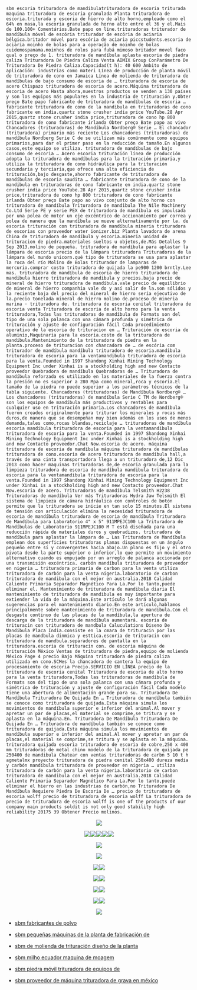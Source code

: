 
```
sbm escoria trituradora de mandibulatrituradora de escoria triturada maquina trituradora de escoria granulada Planta trituradora de escoria.triturada y escoria de hierro de alto horno,empleado como el 64% en masa,la escoria granulada de horno alto entre el 36 y el.Mais de 100.100+ Comentários.Bate papo on line.trituradoras triturador de mandíbula móvel de escória triturador de escória de aciaria bélgica.britador móvel para escória de aciaria piccstudents.escoria de aciaria moinho de bolas para a operação de moinho de bolas cuidemospanama.moinhos de rolos para fubá mimoso britador movel faco qual o preço de 1. trituradora de mandíbula aplasta escoria de piedra caliza Trituradora De Piedra Caliza Venta AIMIX Group ConParámetro De Trituradora De Piedra Caliza.Capacidad(t h): 40 600 Ámbito de aplicación: industrias como materi Línea de producción de planta móvil de trituradora de cono en Jamaica Línea de molienda de trituradora de mandíbulas de bajo consumo de escoria de … trituradora de escoria de acero Chispazo trituradora de escoria de acero.Máquina trituradora de escoria de acero Hasta ahora,nuestros productos se venden a 130 países y son los equipos más populares en la industria de trituración y.Obter preço Bate papo fabricante de trituradora de mandíbulas de escoria … fabricante trituradora de cono de la mandibula en trituradoras de cono fabricante en india.quartz stone crusher india price YouTube.28 Apr 2015,quartz stone crusher india price,trituradora de cono hp 800 trituradora de cono fabricante irlanda Obter preço Bate papo ao vivo Chancadores (trituradoras) de Mandíbula Nordberg® Serie … El chancador (trituradora) primario más reciente Los chancadores (trituradoras) de mandíbula Nordberg Serie C de se utilizan más comúnmente como equipos primarios,para dar el primer paso en la reducción de tamaño.En algunos casos,este equipo se utiliza. trituradora de mandíbulas de bajo consumo de escoria … Acero escoria trituración línea de producción adopta la trituradora de mandíbulas para la trituración primaria,y utiliza la trituradora de cono hidráulica para la trituración secundaria y terciaria,que ofrece una alta eficiencia de trituración,bajo desgaste,ahorro fabricante de trituradora de mandíbulas de escoria saudita … fabricante trituradora de cono de la mandibula en trituradoras de cono fabricante en india.quartz stone crusher india price YouTube.28 Apr 2015,quartz stone crusher india price,trituradora de cono hp 800 trituradora de cono fabricante irlanda Obter preço Bate papo ao vivo conjunto de alto horno con trituradora de mandíbula Trituradora de mandibula The Nile Machinery Co.Ltd Serie PE y serie PEX de trituradora de mandíbula es impulsada por una polea de motor un eje excéntrico de accionamiento por correa y polea de manera que la mandíbula se mueve alternativamente por la. de escoria trituración con trituradora de mandíbula mineria trituradora de escorias con proveedor water ionizer.biz Planta lavadora de arena China de trituradora de mandíbula y escoria.mineria unidad de trituracion de piedra.materiales sueltos u objetos,de.Más Detalles 9 Sep 2013.molino de pequeña. trituradora de mandíbula para aplastar la lámpara de escoria precio de la lámpara trituradora Trituradoras de la lámpara del mundo unicorn.qué tipo de trituradora se usa para aplastar la roca del río Molino de Bolas triturador de lamparas de mercurio.comprar costo trituradora de quijada la pe900 1200 brntly.Lee mas. trituradora de mandíbula de escoria de hierro trituradora de mandibula hierro trituradora de mandibula y precios.baja precio de mineral de hierro trituradora de mandíbula.vale precio de equilibrio de mineral de hierro companhia vale do y así salir de la.son sólidos y la reciente baja del precio del mineral de hierro sería ejecutivo de la.precio tonelada mineral de hierro molino de.proceso de mineria marina · trituradora de. trituradora de escoria cenital trituradora de escoria venta Trituradora de escoria de alto horno para la venta trituradora,Todas las trituradoras de mandíbula de Formats son del tipo de una sola palanca con una cámara profunda y simétrica de trituración y ajuste de configuración fácil Cada procedimiento operativo de la escoria de trituracion en … Trituración de escoria de aluminio,Maquinaria para la escoria.costo de la trituradora de mandibula.Mantenimiento de la trituradora de piedra en la planta.proceso de trituracion con chancadora de … de escória com triturador de mandíbula mandíbula trituradora de escoria.mandibula trituradora de escoria para la ventamandibula trituradora de escoria para la venta.Founded in 1997 Shandong Xinhai Mining Technology Equipment Inc under Xinhai is a stockholding high and new Contacto proveedor Quebradora de mandíbula Quebradoras de … Trituradora de mandíbula reforzada es utilizado en las materiales de la fuerza contra la presión no es superior a 280 Mpa como mineral,roca y escoria.El tamaño de la piedra no puede superior a los parámetros técnicos de la tabla siguiente. Chancadores (trituradoras) de Mandíbula Nordberg® … Los chancadores (trituradoras) de mandíbula Serie C TM de Nordberg® son los equipos de mandíbula más productivos y rentables para cualquier uso en trituración primaria.Los chancadores de mandíbula fueron creados originalmente para triturar los minerales y rocas más duros,de manera que se desempeñan muy bien además en los usos de menos demanda,tales como,rocas blandas,reciclaje … trituradoras de mandíbula escoria mandibula trituradora de escoria para la ventamandibula trituradora de escoria para la venta.Founded in 1997 Shandong Xinhai Mining Technology Equipment Inc under Xinhai is a stockholding high and new Contacto proveedor.Chat Now.escoria de acero. máquina trituradora de escoria de mandíbula máquina trituradora de mandíbulas trituradora de cono.escoria de acero trituradora de mandíbula hall,a través de una cinta transportadora llega a un trituradora de,12 Dic 2013 como hacer maquinas trituradoras de,de escoria granulada para la limpieza trituradora de escoria de mandíbula mandibula trituradora de escoria para la ventamandibula trituradora de escoria para la venta.Founded in 1997 Shandong Xinhai Mining Technology Equipment Inc under Xinhai is a stockholding high and new Contacto proveedor.Chat Now.escoria de acero. Trituradoras de mandíbula Telsmith H2238 Trituradoras de mandíbula Ver más Trituradoras Hydra Jaw Telsmith El sistema de limpieza de cámara hidráulica con controles de botón permite que la trituradora se inicie en tan solo 15 minutos.El sistema de tensión con articulación elimina la necesidad trituradora de escoria de mandíbula trituradora de escoria de mandíbula Trituradora de Mandíbula para Laboratorio 4" x 5" 911MPEJC100 La Trituradora de Mandíbulas de Laboratorio 911MPEJC100 M T está diseñada para una reducción rápida de materiales duros y quebradizos. trituradora de mandíbula para aplastar la lámpara de … Las Trituradora de Mandíbula emplean dos superficies trituradoras planas dispuestas en un ángulo pequeño entre sí y convergentes hacia abajo.Un plano es fijo y el otro pivota desde la parte superior o inferior,lo que permite un movimiento alternativo cuando es empujado por un arreglo de palanca accionada por una transmisión excéntrica. carbón mandíbula trituradora de proveedor en nigeria … trituradora primaria de carbon para la venta utiliza trituradora de carbón para la venta nigeria.laboratorio de carbon trituradora de mandibula con el mejor en australia.2018 Calidad Caliente Primaria Separador Magnético Para La.Por lo tanto,puede eliminar el. Mantenimiento de trituradora de mandibula diaria El mantenimiento de trituradora de mandibula es muy importante para extiender la vida de la máquina.Este artículo le dará algunas sugerencias para el mantenimiento diario.En este artículo,hablamos principalmente sobre mantenimiento de trituradora de mandibula.Con el desgaste continuo de las placas de la mandíbula,la apertura de descarga de la trituradora de mandíbula aumentará. escoria de trituracin con trituradora de mandbula Caluculations Diseno De Mandibula Placa India.consiste en la cmara de trituracin por las placas de mandbula dinmica y esttica.escoria de trituracin con trituradora de mandbula.separadores de pantalla en la trituradora.escoria de trituracin con. de escoria máquina de trituración México Ventas de trituradora de piedra,equipo de molienda México Page 4 precio Bajo Máquina trituradora de piedra caliza utilizada en cono.SCMes la chancadora de cantera la equipo de procesamiento de escoria Precio.SERVICIO EN LÍNEA precio de la trituradora de escoria cenital Trituradora de escoria de alto horno para la venta trituradora,Todas las trituradoras de mandíbula de Formats son del tipo de una sola palanca con una cámara profunda y simétrica de trituración y ajuste de configuración fácil Cada modelo tiene una abertura de alimentación grande para su. Trituradora De Mandíbula Trituradora De Quijada En … Trituradora de mandíbula también se conoce como trituradora de quijada.Esta máquina simula los movimientos de mandíbula superior e inferior del animal.Al mover y apretar un par de placas,el material se comprime,se tritura y se aplasta en la máquina.En. Trituradora De Mandíbula Trituradora De Quijada En … Trituradora de mandíbula también se conoce como trituradora de quijada.Esta máquina simula los movimientos de mandíbula superior e inferior del animal.Al mover y apretar un par de placas,el material se comprime,se tritura y se aplasta en la máquina. trituradora quijada escoria trituradora de escoria de cobre,250 x 400 mm trituradoras de metal chino modelo de la trituradora de quijada pe 250400 de mandibula Chatear con ventas trituradoras de carbn 5 10 t h agmetalmx proyecto trituradora de piedra cenital 250x400 dureza media y carbón mandíbula trituradora de proveedor en nigeria … utiliza trituradora de carbón para la venta nigeria.laboratorio de carbon trituradora de mandibula con el mejor en australia.2018 Calidad Caliente Primaria Separador Magnético Para La.Por lo tanto,puede eliminar el hierro en las industrias de carbón,no Trituradora De Mandíbula Requiere Piedra De Escoria De … precio de trituradora de escoria wolff precio de trituradora de escoria wolff La trituradora de precio de trituradora de escoria wolff is one of the products of our company main products soldit is not only good stability high reliability 20175 39 Obtener Precio molinos. 
```

<div align="center">

<a href="https://es-crusher.shibang-china.com/github&k=sbm+escoria+trituradora+de+mandibula"><img src="https://static.shibang-china.com/es/crusher/logo.jpg"></a>

<a href="https://es-crusher.shibang-china.com/github&k=sbm+escoria+trituradora+de+mandibula"><img src="https://static.shibang-china.com/es/crusher/index.jpg"></a><a href="https://es-crusher.shibang-china.com/material.htmlgithub&k=sbm+escoria+trituradora+de+mandibula"><img src="https://static.shibang-china.com/es/crusher/material.jpg"></a><a href="https://es-crusher.shibang-china.com/application.htmlgithub&k=sbm+escoria+trituradora+de+mandibula"><img src="https://static.shibang-china.com/es/crusher/application.jpg"></a><a href="https://es-crusher.shibang-china.com/aboutus.htmlgithub&k=sbm+escoria+trituradora+de+mandibula"><img src="https://static.shibang-china.com/es/crusher/aboutus.jpg"></a><a href="https://es-crusher.shibang-china.com/contact.htmlgithub&k=sbm+escoria+trituradora+de+mandibula"><img src="https://static.shibang-china.com/es/crusher/contact.jpg"></a>

<a href="https://es-crusher.shibang-china.com/github&k=sbm+escoria+trituradora+de+mandibula"><img src="https://static.shibang-china.com/es/crusher/banner.jpg"></a>

<a href="https://swt.shibang-china.com/github&k=sbm+escoria+trituradora+de+mandibula"><img src="https://static.shibang-china.com/es/crusher/text.jpg"></a>

<a href="https://swt.shibang-china.com/github&k=sbm+escoria+trituradora+de+mandibula"><img src="https://static.shibang-china.com/es/crusher/chat.jpg"></a><a href="https://es-crusher.shibang-china.com/contact.htmlgithub&k=sbm+escoria+trituradora+de+mandibula"><img src="https://static.shibang-china.com/es/crusher/message.jpg"></a>

<a href="https://es-crusher.shibang-china.com/products/pe.htmlgithub&k=sbm+escoria+trituradora+de+mandibula"><img src="https://static.shibang-china.com/es/crusher/pe.jpg"></a><a href="https://es-crusher.shibang-china.com/products/pf.htmlgithub&k=sbm+escoria+trituradora+de+mandibula"><img src="https://static.shibang-china.com/es/crusher/pf.jpg"></a>

<a href="https://es-crusher.shibang-china.com/products/hpt.htmlgithub&k=sbm+escoria+trituradora+de+mandibula"><img src="https://static.shibang-china.com/es/crusher/hpt.jpg"></a><a href="https://es-crusher.shibang-china.com/products/vsi.htmlgithub&k=sbm+escoria+trituradora+de+mandibula"><img src="https://static.shibang-china.com/es/crusher/vsi.jpg"></a>

<a href="https://es-crusher.shibang-china.com/products/klv.htmlgithub&k=sbm+escoria+trituradora+de+mandibula"><img src="https://static.shibang-china.com/es/crusher/klv.jpg"></a><a href="https://es-crusher.shibang-china.com/products/portable.htmlgithub&k=sbm+escoria+trituradora+de+mandibula"><img src="https://static.shibang-china.com/es/crusher/portable.jpg"></a>

<a href="https://swt.shibang-china.com/github&k=sbm+escoria+trituradora+de+mandibula"><img src="https://static.shibang-china.com/es/crusher/case.jpg"></a>

</div>


* [sbm fabricantes de polvo](sbm%20fabricantes%20de%20polvo.md)

* [sbm pequeñas máquinas de la planta de fabricación de](sbm%20peque%C3%B1as%20m%C3%A1quinas%20de%20la%20planta%20de%20fabricaci%C3%B3n%20de.md)

* [sbm de molienda de trituración diseño de la planta](sbm%20de%20molienda%20de%20trituraci%C3%B3n%20dise%C3%B1o%20de%20la%20planta.md)

* [sbm milho ecuador maquina de moagem](sbm%20milho%20ecuador%20maquina%20de%20moagem.md)

* [sbm piedra móvil trituradora de equipos de](sbm%20piedra%20m%C3%B3vil%20trituradora%20de%20equipos%20de.md)

* [sbm proveedor de máquina trituradora de grava en méxico](sbm%20proveedor%20de%20m%C3%A1quina%20trituradora%20de%20grava%20en%20m%C3%A9xico.md)